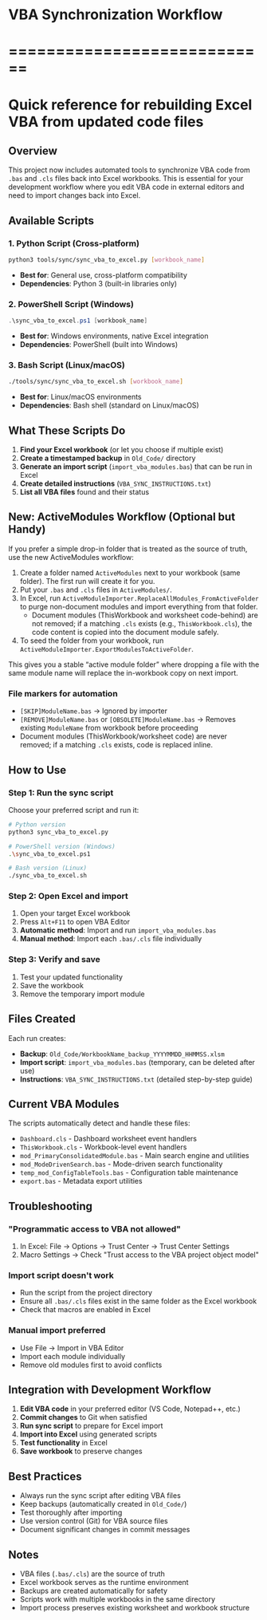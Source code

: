 # VBA Synchronization Workflow
# ============================
# Quick reference for rebuilding Excel VBA from updated code files

## Overview
This project now includes automated tools to synchronize VBA code from `.bas` and `.cls` files back into Excel workbooks. This is essential for your development workflow where you edit VBA code in external editors and need to import changes back into Excel.

## Available Scripts

### 1. Python Script (Cross-platform)
```bash
python3 tools/sync/sync_vba_to_excel.py [workbook_name]
```
- **Best for**: General use, cross-platform compatibility
- **Dependencies**: Python 3 (built-in libraries only)

### 2. PowerShell Script (Windows)
```powershell
.\sync_vba_to_excel.ps1 [workbook_name]
```
- **Best for**: Windows environments, native Excel integration
- **Dependencies**: PowerShell (built into Windows)

### 3. Bash Script (Linux/macOS)
```bash
./tools/sync/sync_vba_to_excel.sh [workbook_name]
```
- **Best for**: Linux/macOS environments
- **Dependencies**: Bash shell (standard on Linux/macOS)

## What These Scripts Do

1. **Find your Excel workbook** (or let you choose if multiple exist)
2. **Create a timestamped backup** in `Old_Code/` directory
3. **Generate an import script** (`import_vba_modules.bas`) that can be run in Excel
4. **Create detailed instructions** (`VBA_SYNC_INSTRUCTIONS.txt`)
5. **List all VBA files** found and their status

## New: ActiveModules Workflow (Optional but Handy)

If you prefer a simple drop-in folder that is treated as the source of truth, use the new ActiveModules workflow:

1. Create a folder named `ActiveModules` next to your workbook (same folder). The first run will create it for you.
2. Put your `.bas` and `.cls` files in `ActiveModules/`.
3. In Excel, run `ActiveModuleImporter.ReplaceAllModules_FromActiveFolder` to purge non-document modules and import everything from that folder.
	- Document modules (ThisWorkbook and worksheet code-behind) are not removed; if a matching `.cls` exists (e.g., `ThisWorkbook.cls`), the code content is copied into the document module safely.
4. To seed the folder from your workbook, run `ActiveModuleImporter.ExportModulesToActiveFolder`.

This gives you a stable “active module folder” where dropping a file with the same module name will replace the in-workbook copy on next import.

### File markers for automation
- `[SKIP]ModuleName.bas` → Ignored by importer
- `[REMOVE]ModuleName.bas` or `[OBSOLETE]ModuleName.bas` → Removes existing `ModuleName` from workbook before proceeding
- Document modules (ThisWorkbook/worksheet code) are never removed; if a matching `.cls` exists, code is replaced inline.

## How to Use

### Step 1: Run the sync script
Choose your preferred script and run it:
```bash
# Python version
python3 sync_vba_to_excel.py

# PowerShell version (Windows)
.\sync_vba_to_excel.ps1

# Bash version (Linux)
./sync_vba_to_excel.sh
```

### Step 2: Open Excel and import
1. Open your target Excel workbook
2. Press `Alt+F11` to open VBA Editor
3. **Automatic method**: Import and run `import_vba_modules.bas`
4. **Manual method**: Import each `.bas/.cls` file individually

### Step 3: Verify and save
1. Test your updated functionality
2. Save the workbook
3. Remove the temporary import module

## Files Created

Each run creates:
- **Backup**: `Old_Code/WorkbookName_backup_YYYYMMDD_HHMMSS.xlsm`
- **Import script**: `import_vba_modules.bas` (temporary, can be deleted after use)
- **Instructions**: `VBA_SYNC_INSTRUCTIONS.txt` (detailed step-by-step guide)

## Current VBA Modules

The scripts automatically detect and handle these files:
- `Dashboard.cls` - Dashboard worksheet event handlers
- `ThisWorkbook.cls` - Workbook-level event handlers  
- `mod_PrimaryConsolidatedModule.bas` - Main search engine and utilities
- `mod_ModeDrivenSearch.bas` - Mode-driven search functionality
- `temp_mod_ConfigTableTools.bas` - Configuration table maintenance
- `export.bas` - Metadata export utilities

## Troubleshooting

### "Programmatic access to VBA not allowed"
1. In Excel: File → Options → Trust Center → Trust Center Settings
2. Macro Settings → Check "Trust access to the VBA project object model"

### Import script doesn't work
- Run the script from the project directory
- Ensure all `.bas/.cls` files exist in the same folder as the Excel workbook
- Check that macros are enabled in Excel

### Manual import preferred
- Use File → Import in VBA Editor
- Import each module individually
- Remove old modules first to avoid conflicts

## Integration with Development Workflow

1. **Edit VBA code** in your preferred editor (VS Code, Notepad++, etc.)
2. **Commit changes** to Git when satisfied
3. **Run sync script** to prepare for Excel import
4. **Import into Excel** using generated scripts
5. **Test functionality** in Excel
6. **Save workbook** to preserve changes

## Best Practices

- Always run the sync script after editing VBA files
- Keep backups (automatically created in `Old_Code/`)
- Test thoroughly after importing
- Use version control (Git) for VBA source files
- Document significant changes in commit messages

## Notes

- VBA files (`.bas/.cls`) are the source of truth
- Excel workbook serves as the runtime environment
- Backups are created automatically for safety
- Scripts work with multiple workbooks in the same directory
- Import process preserves existing worksheet and workbook structure